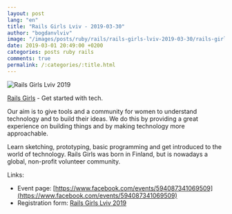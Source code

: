 ```yaml
---
layout: post
lang: "en"
title: "Rails Girls Lviv - 2019-03-30"
author: "bogdanvlviv"
image: "/images/posts/ruby/rails/rails-girls-lviv-2019-03-30/rails-girls-lviv-2019.jpg"
date: 2019-03-01 20:49:00 +0200
categories: posts ruby rails
comments: true
permalink: /:categories/:title.html
---
```


<div class="picture">
  <img src="{{ "/images/posts/ruby/rails/rails-girls-lviv-2019-03-30/rails-girls-lviv-2019.jpg" | absolute_url }}" title="Rails Girls Lviv 2019">
</div>

[Rails Girls](http://railsgirls.com) - Get started with tech.

Our aim is to give tools and a community for women to understand technology and to build their ideas.
We do this by providing a great experience on building things and by making technology more approachable.

Learn sketching, prototyping, basic programming and get introduced to the world of technology.
Rails Girls was born in Finland, but is nowadays a global, non-profit volunteer community.

Links:
- Event page: [https://www.facebook.com/events/594087341069509](https://www.facebook.com/events/594087341069509)
- Registration form: [Rails Girls Lviv 2019](https://docs.google.com/forms/d/e/1FAIpQLSfmTF_sO0XnqDQ3cTFjQX7vR7f5SstdaMXnYDtUhU-9efpXTA/viewform)

